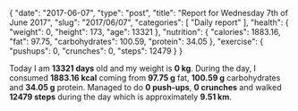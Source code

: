 {
    "date": "2017-06-07",
    "type": "post",
    "title": "Report for Wednesday 7th of June 2017",
    "slug": "2017\/06\/07",
    "categories": [
        "Daily report"
    ],
    "health": {
        "weight": 0,
        "height": 173,
        "age": 13321
    },
    "nutrition": {
        "calories": 1883.16,
        "fat": 97.75,
        "carbohydrates": 100.59,
        "protein": 34.05
    },
    "exercise": {
        "pushups": 0,
        "crunches": 0,
        "steps": 12479
    }
}

Today I am <strong>13321 days</strong> old and my weight is <strong>0 kg</strong>. During the day, I consumed <strong>1883.16 kcal</strong> coming from <strong>97.75 g</strong> fat, <strong>100.59 g</strong> carbohydrates and <strong>34.05 g</strong> protein. Managed to do <strong>0 push-ups</strong>, <strong>0 crunches</strong> and walked <strong>12479 steps</strong> during the day which is approximately <strong>9.51 km</strong>.